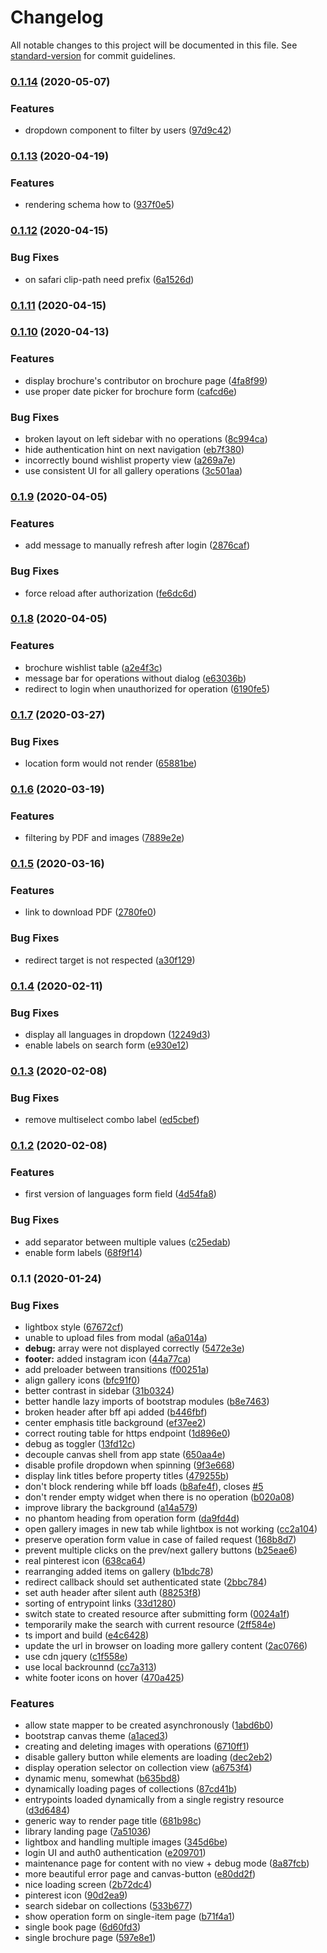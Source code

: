 # Changelog

All notable changes to this project will be documented in this file. See [standard-version](https://github.com/conventional-changelog/standard-version) for commit guidelines.

### [0.1.14](https://github.com/wikibus/www.wikibus.org/compare/v0.1.13...v0.1.14) (2020-05-07)


### Features

* dropdown component to filter by users ([97d9c42](https://github.com/wikibus/www.wikibus.org/commit/97d9c425ca04a540c804bbbcacf12191bfbe0c47))

### [0.1.13](https://github.com/wikibus/www.wikibus.org/compare/v0.1.12...v0.1.13) (2020-04-19)


### Features

* rendering schema how to ([937f0e5](https://github.com/wikibus/www.wikibus.org/commit/937f0e5387429499756624f22d8af7dbeb4f1c45))

### [0.1.12](https://github.com/wikibus/www.wikibus.org/compare/v0.1.11...v0.1.12) (2020-04-15)


### Bug Fixes

* on safari clip-path need prefix ([6a1526d](https://github.com/wikibus/www.wikibus.org/commit/6a1526d1982f24a4eaeacc5db57efef1251ff6e3))

### [0.1.11](https://github.com/wikibus/www.wikibus.org/compare/v0.1.10...v0.1.11) (2020-04-15)

### [0.1.10](https://github.com/wikibus/www.wikibus.org/compare/v0.1.9...v0.1.10) (2020-04-13)


### Features

* display brochure's contributor on brochure page ([4fa8f99](https://github.com/wikibus/www.wikibus.org/commit/4fa8f992e0f6dad2d4999d1912c00d0cd673764a))
* use proper date picker for brochure form ([cafcd6e](https://github.com/wikibus/www.wikibus.org/commit/cafcd6ed818309789903308af8fd93a4d55fd2a1))


### Bug Fixes

* broken layout on left sidebar with no operations ([8c994ca](https://github.com/wikibus/www.wikibus.org/commit/8c994cade63e7702e00893b1692659745fa79179))
* hide authentication hint on next navigation ([eb7f380](https://github.com/wikibus/www.wikibus.org/commit/eb7f3804793353ba228f7b2c03d091e5011980d7))
* incorrectly bound wishlist property view ([a269a7e](https://github.com/wikibus/www.wikibus.org/commit/a269a7e9487c794a8210296b34a0ac332528032f))
* use consistent UI for all gallery operations ([3c501aa](https://github.com/wikibus/www.wikibus.org/commit/3c501aa420dcd5c06913229d3f7b5569c00017bf))

### [0.1.9](https://github.com/wikibus/www.wikibus.org/compare/v0.1.8...v0.1.9) (2020-04-05)


### Features

* add message to manually refresh after login ([2876caf](https://github.com/wikibus/www.wikibus.org/commit/2876cafd7e6d8de886cf8c8c2284810110757dec))


### Bug Fixes

* force reload after authorization ([fe6dc6d](https://github.com/wikibus/www.wikibus.org/commit/fe6dc6df22bf83ef9b4c98a0b95b75f4b757a34f))

### [0.1.8](https://github.com/wikibus/www.wikibus.org/compare/v0.1.7...v0.1.8) (2020-04-05)


### Features

* brochure wishlist table ([a2e4f3c](https://github.com/wikibus/www.wikibus.org/commit/a2e4f3cd98387590c74cd26458d537997c05893f))
* message bar for operations without dialog ([e63036b](https://github.com/wikibus/www.wikibus.org/commit/e63036bfde2ff6ff4c5158f92f4500e3f000099a))
* redirect to login when unauthorized for operation ([6190fe5](https://github.com/wikibus/www.wikibus.org/commit/6190fe53490d3a93b91cf8152fa9bed6c673f4f0))

### [0.1.7](https://github.com/wikibus/www.wikibus.org/compare/v0.1.6...v0.1.7) (2020-03-27)


### Bug Fixes

* location form would not render ([65881be](https://github.com/wikibus/www.wikibus.org/commit/65881be442af00ac1a30eb91faa63b941193d21d))

### [0.1.6](https://github.com/wikibus/www.wikibus.org/compare/v0.1.5...v0.1.6) (2020-03-19)


### Features

* filtering by PDF and images ([7889e2e](https://github.com/wikibus/www.wikibus.org/commit/7889e2e6d8a747b86723d9075e4d097d350074c7))

### [0.1.5](https://github.com/wikibus/www.wikibus.org/compare/v0.1.4...v0.1.5) (2020-03-16)


### Features

* link to download PDF ([2780fe0](https://github.com/wikibus/www.wikibus.org/commit/2780fe052b7d4cdae710eaebb7440554bffb0f5e))


### Bug Fixes

* redirect target is not respected ([a30f129](https://github.com/wikibus/www.wikibus.org/commit/a30f129a66983b2c6bd9b20316081d92e7119b09))

### [0.1.4](https://github.com/wikibus/www.wikibus.org/compare/v0.1.3...v0.1.4) (2020-02-11)


### Bug Fixes

* display all languages in dropdown ([12249d3](https://github.com/wikibus/www.wikibus.org/commit/12249d34f868c97b6c938313167cb45f03b36a03))
* enable labels on search form ([e930e12](https://github.com/wikibus/www.wikibus.org/commit/e930e1201376d7db302caa98638deb6039c13908))

### [0.1.3](https://github.com/wikibus/www.wikibus.org/compare/v0.1.2...v0.1.3) (2020-02-08)


### Bug Fixes

* remove multiselect combo label ([ed5cbef](https://github.com/wikibus/www.wikibus.org/commit/ed5cbef2c8028e07b617847552327cf47c51a875))

### [0.1.2](https://github.com/wikibus/www.wikibus.org/compare/v0.1.1...v0.1.2) (2020-02-08)


### Features

* first version of languages form field ([4d54fa8](https://github.com/wikibus/www.wikibus.org/commit/4d54fa84dd9193d7b6024b35d9e9689c4718c0da))


### Bug Fixes

* add separator between multiple values ([c25edab](https://github.com/wikibus/www.wikibus.org/commit/c25edab176cce3e17ba1a396252eb377394ea96e))
* enable form labels ([68f9f14](https://github.com/wikibus/www.wikibus.org/commit/68f9f146d32dd051277abf3bf35bed33c8a8fdef))

### 0.1.1 (2020-01-24)


### Bug Fixes

* lightbox style ([67672cf](https://github.com/wikibus/www.wikibus.org/commit/67672cf))
* unable to upload files from modal ([a6a014a](https://github.com/wikibus/www.wikibus.org/commit/a6a014a))
* **debug:** array were not displayed correctly ([5472e3e](https://github.com/wikibus/www.wikibus.org/commit/5472e3e))
* **footer:** added instagram icon ([44a77ca](https://github.com/wikibus/www.wikibus.org/commit/44a77ca))
* add preloader between transitions ([f00251a](https://github.com/wikibus/www.wikibus.org/commit/f00251a))
* align gallery icons ([bfc91f0](https://github.com/wikibus/www.wikibus.org/commit/bfc91f0))
* better contrast in sidebar ([31b0324](https://github.com/wikibus/www.wikibus.org/commit/31b0324))
* better handle lazy imports of bootstrap modules ([b8e7463](https://github.com/wikibus/www.wikibus.org/commit/b8e7463))
* broken header after bff api added ([b446fbf](https://github.com/wikibus/www.wikibus.org/commit/b446fbf))
* center emphasis title background ([ef37ee2](https://github.com/wikibus/www.wikibus.org/commit/ef37ee2))
* correct routing table for https endpoint ([1d896e0](https://github.com/wikibus/www.wikibus.org/commit/1d896e0))
* debug as toggler ([13fd12c](https://github.com/wikibus/www.wikibus.org/commit/13fd12c))
* decouple canvas shell from app state ([650aa4e](https://github.com/wikibus/www.wikibus.org/commit/650aa4e))
* disable profile dropdown when spinning ([9f3e668](https://github.com/wikibus/www.wikibus.org/commit/9f3e668))
* display link titles before property titles ([479255b](https://github.com/wikibus/www.wikibus.org/commit/479255b))
* don't block rendering while bff loads ([b8afe4f](https://github.com/wikibus/www.wikibus.org/commit/b8afe4f)), closes [#5](https://github.com/wikibus/www.wikibus.org/issues/5)
* don't render empty widget when there is no operation ([b020a08](https://github.com/wikibus/www.wikibus.org/commit/b020a08))
* improve library the background ([a14a579](https://github.com/wikibus/www.wikibus.org/commit/a14a579))
* no phantom heading from operation form ([da9fd4d](https://github.com/wikibus/www.wikibus.org/commit/da9fd4d))
* open gallery images in new tab while lightbox is not working ([cc2a104](https://github.com/wikibus/www.wikibus.org/commit/cc2a104))
* preserve operation form value in case of failed request ([168b8d7](https://github.com/wikibus/www.wikibus.org/commit/168b8d7))
* prevent multiple clicks on the prev/next gallery buttons ([b25eae6](https://github.com/wikibus/www.wikibus.org/commit/b25eae6))
* real pinterest icon ([638ca64](https://github.com/wikibus/www.wikibus.org/commit/638ca64))
* rearranging added items on gallery ([b1bdc78](https://github.com/wikibus/www.wikibus.org/commit/b1bdc78))
* redirect callback should set authenticated state ([2bbc784](https://github.com/wikibus/www.wikibus.org/commit/2bbc784))
* set auth header after silent auth ([88253f8](https://github.com/wikibus/www.wikibus.org/commit/88253f8))
* sorting of entrypoint links ([33d1280](https://github.com/wikibus/www.wikibus.org/commit/33d1280))
* switch state to created resource after submitting form ([0024a1f](https://github.com/wikibus/www.wikibus.org/commit/0024a1f))
* temporarily make the search with current resource ([2ff584e](https://github.com/wikibus/www.wikibus.org/commit/2ff584e))
* ts import and build ([e4c6428](https://github.com/wikibus/www.wikibus.org/commit/e4c6428))
* update the url in browser on loading more gallery content ([2ac0766](https://github.com/wikibus/www.wikibus.org/commit/2ac0766))
* use cdn jquery ([c1f558e](https://github.com/wikibus/www.wikibus.org/commit/c1f558e))
* use local backrounnd ([cc7a313](https://github.com/wikibus/www.wikibus.org/commit/cc7a313))
* white footer icons on hover ([470a425](https://github.com/wikibus/www.wikibus.org/commit/470a425))


### Features

* allow state mapper to be created asynchronously ([1abd6b0](https://github.com/wikibus/www.wikibus.org/commit/1abd6b0))
* bootstrap canvas theme ([a1aced3](https://github.com/wikibus/www.wikibus.org/commit/a1aced3))
* creating and deleting images with operations ([6710ff1](https://github.com/wikibus/www.wikibus.org/commit/6710ff1))
* disable gallery button while elements are loading ([dec2eb2](https://github.com/wikibus/www.wikibus.org/commit/dec2eb2))
* display operation selector on collection view ([a6753f4](https://github.com/wikibus/www.wikibus.org/commit/a6753f4))
* dynamic menu, somewhat ([b635bd8](https://github.com/wikibus/www.wikibus.org/commit/b635bd8))
* dynamically loading pages of collections ([87cd41b](https://github.com/wikibus/www.wikibus.org/commit/87cd41b))
* entrypoints loaded dynamically from a single registry resource ([d3d6484](https://github.com/wikibus/www.wikibus.org/commit/d3d6484))
* generic way to render page title ([681b98c](https://github.com/wikibus/www.wikibus.org/commit/681b98c))
* library landing page ([7a51036](https://github.com/wikibus/www.wikibus.org/commit/7a51036))
* lightbox and handling multiple images ([345d6be](https://github.com/wikibus/www.wikibus.org/commit/345d6be))
* login UI and auth0 authentication ([e209701](https://github.com/wikibus/www.wikibus.org/commit/e209701))
* maintenance page for content with no view + debug mode ([8a87fcb](https://github.com/wikibus/www.wikibus.org/commit/8a87fcb))
* more beautiful error page and canvas-button ([e80dd2f](https://github.com/wikibus/www.wikibus.org/commit/e80dd2f))
* nice loading screen ([2b72dc4](https://github.com/wikibus/www.wikibus.org/commit/2b72dc4))
* pinterest icon ([90d2ea9](https://github.com/wikibus/www.wikibus.org/commit/90d2ea9))
* search sidebar on collections ([533b677](https://github.com/wikibus/www.wikibus.org/commit/533b677))
* show operation form on single-item page ([b71f4a1](https://github.com/wikibus/www.wikibus.org/commit/b71f4a1))
* single book page ([6d60fd3](https://github.com/wikibus/www.wikibus.org/commit/6d60fd3))
* single brochure page ([597e8e1](https://github.com/wikibus/www.wikibus.org/commit/597e8e1))
